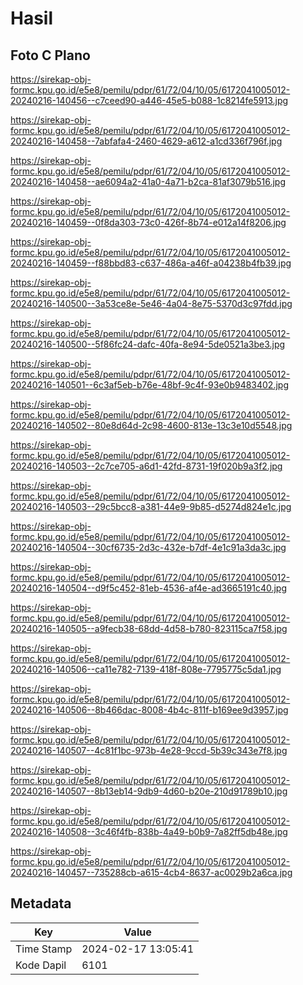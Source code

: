 # Hasil

## Foto C Plano

https://sirekap-obj-formc.kpu.go.id/e5e8/pemilu/pdpr/61/72/04/10/05/6172041005012-20240216-140456--c7ceed90-a446-45e5-b088-1c8214fe5913.jpg

https://sirekap-obj-formc.kpu.go.id/e5e8/pemilu/pdpr/61/72/04/10/05/6172041005012-20240216-140458--7abfafa4-2460-4629-a612-a1cd336f796f.jpg

https://sirekap-obj-formc.kpu.go.id/e5e8/pemilu/pdpr/61/72/04/10/05/6172041005012-20240216-140458--ae6094a2-41a0-4a71-b2ca-81af3079b516.jpg

https://sirekap-obj-formc.kpu.go.id/e5e8/pemilu/pdpr/61/72/04/10/05/6172041005012-20240216-140459--0f8da303-73c0-426f-8b74-e012a14f8206.jpg

https://sirekap-obj-formc.kpu.go.id/e5e8/pemilu/pdpr/61/72/04/10/05/6172041005012-20240216-140459--f88bbd83-c637-486a-a46f-a04238b4fb39.jpg

https://sirekap-obj-formc.kpu.go.id/e5e8/pemilu/pdpr/61/72/04/10/05/6172041005012-20240216-140500--3a53ce8e-5e46-4a04-8e75-5370d3c97fdd.jpg

https://sirekap-obj-formc.kpu.go.id/e5e8/pemilu/pdpr/61/72/04/10/05/6172041005012-20240216-140500--5f86fc24-dafc-40fa-8e94-5de0521a3be3.jpg

https://sirekap-obj-formc.kpu.go.id/e5e8/pemilu/pdpr/61/72/04/10/05/6172041005012-20240216-140501--6c3af5eb-b76e-48bf-9c4f-93e0b9483402.jpg

https://sirekap-obj-formc.kpu.go.id/e5e8/pemilu/pdpr/61/72/04/10/05/6172041005012-20240216-140502--80e8d64d-2c98-4600-813e-13c3e10d5548.jpg

https://sirekap-obj-formc.kpu.go.id/e5e8/pemilu/pdpr/61/72/04/10/05/6172041005012-20240216-140503--2c7ce705-a6d1-42fd-8731-19f020b9a3f2.jpg

https://sirekap-obj-formc.kpu.go.id/e5e8/pemilu/pdpr/61/72/04/10/05/6172041005012-20240216-140503--29c5bcc8-a381-44e9-9b85-d5274d824e1c.jpg

https://sirekap-obj-formc.kpu.go.id/e5e8/pemilu/pdpr/61/72/04/10/05/6172041005012-20240216-140504--30cf6735-2d3c-432e-b7df-4e1c91a3da3c.jpg

https://sirekap-obj-formc.kpu.go.id/e5e8/pemilu/pdpr/61/72/04/10/05/6172041005012-20240216-140504--d9f5c452-81eb-4536-af4e-ad3665191c40.jpg

https://sirekap-obj-formc.kpu.go.id/e5e8/pemilu/pdpr/61/72/04/10/05/6172041005012-20240216-140505--a9fecb38-68dd-4d58-b780-823115ca7f58.jpg

https://sirekap-obj-formc.kpu.go.id/e5e8/pemilu/pdpr/61/72/04/10/05/6172041005012-20240216-140506--ca11e782-7139-418f-808e-7795775c5da1.jpg

https://sirekap-obj-formc.kpu.go.id/e5e8/pemilu/pdpr/61/72/04/10/05/6172041005012-20240216-140506--8b466dac-8008-4b4c-811f-b169ee9d3957.jpg

https://sirekap-obj-formc.kpu.go.id/e5e8/pemilu/pdpr/61/72/04/10/05/6172041005012-20240216-140507--4c81f1bc-973b-4e28-9ccd-5b39c343e7f8.jpg

https://sirekap-obj-formc.kpu.go.id/e5e8/pemilu/pdpr/61/72/04/10/05/6172041005012-20240216-140507--8b13eb14-9db9-4d60-b20e-210d91789b10.jpg

https://sirekap-obj-formc.kpu.go.id/e5e8/pemilu/pdpr/61/72/04/10/05/6172041005012-20240216-140508--3c46f4fb-838b-4a49-b0b9-7a82ff5db48e.jpg

https://sirekap-obj-formc.kpu.go.id/e5e8/pemilu/pdpr/61/72/04/10/05/6172041005012-20240216-140457--735288cb-a615-4cb4-8637-ac0029b2a6ca.jpg


## Metadata

| Key        | Value               |
| ---------- | ------------------- |
| Time Stamp | 2024-02-17 13:05:41 |
| Kode Dapil | 6101                |



